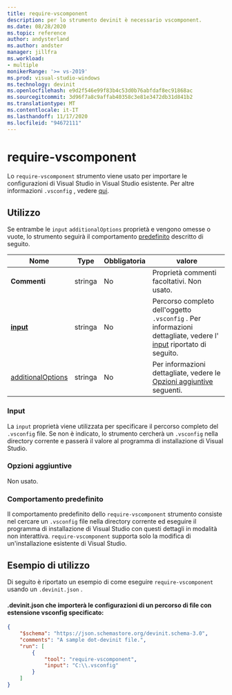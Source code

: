 ```yaml
---
title: require-vscomponent
description: per lo strumento devinit è necessario vscomponent.
ms.date: 08/28/2020
ms.topic: reference
author: andysterland
ms.author: andster
manager: jillfra
ms.workload:
- multiple
monikerRange: '>= vs-2019'
ms.prod: visual-studio-windows
ms.technology: devinit
ms.openlocfilehash: e9d2f546e99f83b4c53d0b76abfdaf8ec91868ac
ms.sourcegitcommit: 3d96f7a8c9affab40358c3e81e3472db31d841b2
ms.translationtype: MT
ms.contentlocale: it-IT
ms.lasthandoff: 11/17/2020
ms.locfileid: "94672111"
---
```

# <a name="require-vscomponent"></a>require-vscomponent

Lo `require-vscomponent` strumento viene usato per importare le configurazioni di Visual Studio in Visual Studio esistente. Per altre informazioni `.vsconfig` , vedere [qui](../install/import-export-installation-configurations.md).

## <a name="usage"></a>Utilizzo

Se entrambe le `input` `additionalOptions` proprietà e vengono omesse o vuote, lo strumento seguirà il comportamento [predefinito](#default-behavior) descritto di seguito.

| Nome                                     | Type   | Obbligatoria | valore                                                                |
|------------------------------------------|--------|----------|----------------------------------------------------------------------|
| **Commenti**                             | stringa | No       | Proprietà commenti facoltativi. Non usato.                                |
| [**input**](#input)                      | stringa | No       | Percorso completo dell'oggetto `.vsconfig` . Per informazioni dettagliate, vedere l' [input](#input) riportato di seguito. |
| [additionalOptions](#additional-options) | stringa | No       | Per informazioni dettagliate, vedere le [Opzioni aggiuntive](#additional-options) seguenti.     |

### <a name="input"></a>Input

La `input` proprietà viene utilizzata per specificare il percorso completo del `.vsconfig` file. Se non è indicato, lo strumento cercherà un `.vsconfig` nella directory corrente e passerà il valore al programma di installazione di Visual Studio.

### <a name="additional-options"></a>Opzioni aggiuntive

Non usato.

### <a name="default-behavior"></a>Comportamento predefinito

Il comportamento predefinito dello `require-vscomponent` strumento consiste nel cercare un `.vsconfig` file nella directory corrente ed eseguire il programma di installazione di Visual Studio con questi dettagli in modalità non interattiva. `require-vscomponent` supporta solo la modifica di un'installazione esistente di Visual Studio.

## <a name="example-usage"></a>Esempio di utilizzo
Di seguito è riportato un esempio di come eseguire `require-vscomponent` usando un `.devinit.json` . 

#### <a name="devinitjson-that-will-import-the-configurations-of-a-given-vsconfig-file-path"></a>.devinit.json che importerà le configurazioni di un percorso di file con estensione vsconfig specificato:
```json
{
    "$schema": "https://json.schemastore.org/devinit.schema-3.0",
    "comments": "A sample dot-devinit file.",
    "run": [
        {
            "tool": "require-vscomponent",
            "input": "C:\\.vsconfig"
        }
    ]
}
```